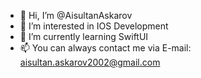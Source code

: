 - 👋 Hi, I’m @AisultanAskarov
- 👀 I’m interested in IOS Development
- 🌱 I’m currently learning SwiftUI
- 📫 You can always contact me via E-mail: aisultan.askarov2002@gmail.com
